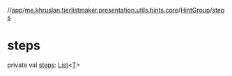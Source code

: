 //[app](../../../index.md)/[me.khruslan.tierlistmaker.presentation.utils.hints.core](../index.md)/[HintGroup](index.md)/[steps](steps.md)

# steps

private val [steps](steps.md): [List](https://kotlinlang.org/api/latest/jvm/stdlib/kotlin.collections/-list/index.html)&lt;[T](index.md)&gt;
